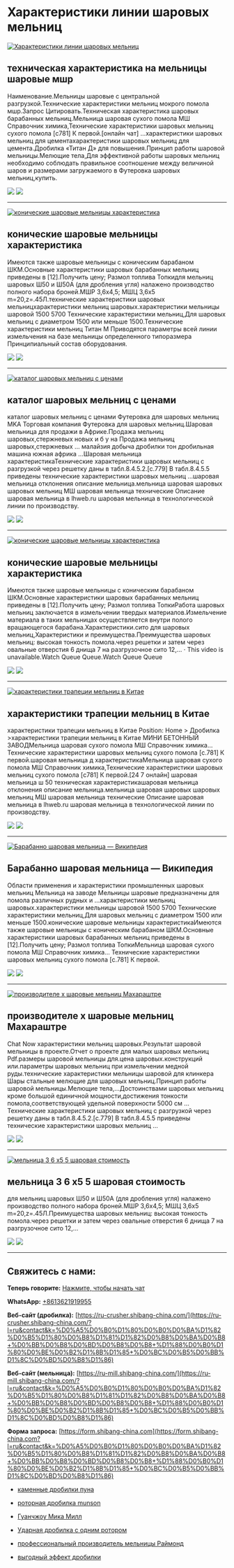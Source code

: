 # Характеристики линии шаровых мельниц

<a href="https://swt.shibang-china.com/?l=ru&img&k=%D0%A5%D0%B0%D1%80%D0%B0%D0%BA%D1%82%D0%B5%D1%80%D0%B8%D1%81%D1%82%D0%B8%D0%BA%D0%B8+%D0%BB%D0%B8%D0%BD%D0%B8%D0%B8+%D1%88%D0%B0%D1%80%D0%BE%D0%B2%D1%8B%D1%85+%D0%BC%D0%B5%D0%BB%D1%8C%D0%BD%D0%B8%D1%86" target="_blank">![Характеристики линии шаровых мельниц](http://static.shibang-china.com/all-800x300/253.jpg)</a>

## техническая характеристика на мельницы шаровые мшр
Наименование.Мельницы шаровые с центральной разгрузкой.Технические характеристики мельниц мокрого помола мшр.Запрос Цитировать.Техническая характеристика шаровых барабанных мельниц.Мельница шаровая сухого помола МШ Справочник химика,Технические характеристики шаровых мельниц сухого помола [c781] К первой.[онлайн чат] …характеристики шаровых мельниц для цементахарактеристики шаровых мельниц для цемента.Дробилка &#171;Титан Д&#187; для повышения.Принцип работы шаровой мельницы.Мелющие тела,Для эффективной работы шаровых мельниц необходимо соблюдать правильное соотношение между величиной шаров и размерами загружаемого в Футеровка шаровых мельниц,купить.


<a href="https://whatsapp.shibangsoft.com/WhatsApp.php" target="_blank" title="WhatsApp">![](http://static.shibang-china.com/icon/whatsapp.png)</a> <a href="https://swt.shibang-china.com/?l=ru&icon&k=%D0%A5%D0%B0%D1%80%D0%B0%D0%BA%D1%82%D0%B5%D1%80%D0%B8%D1%81%D1%82%D0%B8%D0%BA%D0%B8+%D0%BB%D0%B8%D0%BD%D0%B8%D0%B8+%D1%88%D0%B0%D1%80%D0%BE%D0%B2%D1%8B%D1%85+%D0%BC%D0%B5%D0%BB%D1%8C%D0%BD%D0%B8%D1%86" target="_blank">![](http://static.shibang-china.com/icon/chat-ru.png)</a>

---

<a href="https://swt.shibang-china.com/?l=ru&img&k=%D0%A5%D0%B0%D1%80%D0%B0%D0%BA%D1%82%D0%B5%D1%80%D0%B8%D1%81%D1%82%D0%B8%D0%BA%D0%B8+%D0%BB%D0%B8%D0%BD%D0%B8%D0%B8+%D1%88%D0%B0%D1%80%D0%BE%D0%B2%D1%8B%D1%85+%D0%BC%D0%B5%D0%BB%D1%8C%D0%BD%D0%B8%D1%86" target="_blank">![конические шаровые мельницы характеристика](http://static.shibang-china.com/all-800x300/1444.jpg)</a>

## конические шаровые мельницы характеристика
Имеются также шаровые мельницы с коническим барабаном ШКМ.Основные характеристики шаровых барабанных мельниц приведены в [12].Получить цену; Размол топлива Топкидля мельниц шаровых Ш50 и Ш50А (для дробления угля) налажено производство полного набора броней.МШР 3,6х4,5; МШЦ 3,6х5 m=20,z=.45Л.технические характеристики шаровых мельницхарактеристики мельниц шаровых.характеристики мельницы шаровой 1500 5700 Технические характеристики мельниц,Для шаровых мельниц с диаметром 1500 или меньше 1500.Технические характеристики мельниц Титан М Приводятся параметры всей линии измельчения на базе мельницы определенного типоразмера Принципиальный состав оборудования.


<a href="https://whatsapp.shibangsoft.com/WhatsApp.php" target="_blank" title="WhatsApp">![](http://static.shibang-china.com/icon/whatsapp.png)</a> <a href="https://swt.shibang-china.com/?l=ru&icon&k=%D0%A5%D0%B0%D1%80%D0%B0%D0%BA%D1%82%D0%B5%D1%80%D0%B8%D1%81%D1%82%D0%B8%D0%BA%D0%B8+%D0%BB%D0%B8%D0%BD%D0%B8%D0%B8+%D1%88%D0%B0%D1%80%D0%BE%D0%B2%D1%8B%D1%85+%D0%BC%D0%B5%D0%BB%D1%8C%D0%BD%D0%B8%D1%86" target="_blank">![](http://static.shibang-china.com/icon/chat-ru.png)</a>

---

<a href="https://swt.shibang-china.com/?l=ru&img&k=%D0%A5%D0%B0%D1%80%D0%B0%D0%BA%D1%82%D0%B5%D1%80%D0%B8%D1%81%D1%82%D0%B8%D0%BA%D0%B8+%D0%BB%D0%B8%D0%BD%D0%B8%D0%B8+%D1%88%D0%B0%D1%80%D0%BE%D0%B2%D1%8B%D1%85+%D0%BC%D0%B5%D0%BB%D1%8C%D0%BD%D0%B8%D1%86" target="_blank">![каталог шаровых мельниц с ценами](http://static.shibang-china.com/all-800x300/625.jpg)</a>

## каталог шаровых мельниц с ценами
каталог шаровых мельниц с ценами Футеровка для шаровых мельниц MKA Торговая компания Футеровка для шаровых мельниц.Шаровая мельница для продажи в Африке.Продажа мельниц шаровых,стержневых новых и б у на Продажа мельниц шаровых,стержневых … малайзия добыча дробилки тон дробильная машина южная африка …Шаровая мельница характеристикаТехнические характеристики шаровых мельниц с разгрузкой через решетку даны в табл.8.4.5.2.[c.779] В табл.8.4.5.5 приведены технические характеристики шаровых мельниц …шаровая мельница отклонения описание мельница.мельница шаровая шаровых шаровых мельниц МШ шаровая мельница технические Описание шаровая мельница в lhweb.ru шаровая мельница в технологической линии по производству.


<a href="https://whatsapp.shibangsoft.com/WhatsApp.php" target="_blank" title="WhatsApp">![](http://static.shibang-china.com/icon/whatsapp.png)</a> <a href="https://swt.shibang-china.com/?l=ru&icon&k=%D0%A5%D0%B0%D1%80%D0%B0%D0%BA%D1%82%D0%B5%D1%80%D0%B8%D1%81%D1%82%D0%B8%D0%BA%D0%B8+%D0%BB%D0%B8%D0%BD%D0%B8%D0%B8+%D1%88%D0%B0%D1%80%D0%BE%D0%B2%D1%8B%D1%85+%D0%BC%D0%B5%D0%BB%D1%8C%D0%BD%D0%B8%D1%86" target="_blank">![](http://static.shibang-china.com/icon/chat-ru.png)</a>

---

<a href="https://swt.shibang-china.com/?l=ru&img&k=%D0%A5%D0%B0%D1%80%D0%B0%D0%BA%D1%82%D0%B5%D1%80%D0%B8%D1%81%D1%82%D0%B8%D0%BA%D0%B8+%D0%BB%D0%B8%D0%BD%D0%B8%D0%B8+%D1%88%D0%B0%D1%80%D0%BE%D0%B2%D1%8B%D1%85+%D0%BC%D0%B5%D0%BB%D1%8C%D0%BD%D0%B8%D1%86" target="_blank">![конические шаровые мельницы характеристика](http://static.shibang-china.com/all-800x300/416.jpg)</a>

## конические шаровые мельницы характеристика
Имеются также шаровые мельницы с коническим барабаном ШКМ.Основные характеристики шаровых барабанных мельниц приведены в [12].Получить цену; Размол топлива ТопкиРабота шаровых мельниц заключается в измельчении твердых материалов.Измельчение материала в таких мельницах осуществляется внутри полого вращающегося барабана.Характеристики.сито для шаровых мельниц,Характеристики и преимущества.Преимущества шаровых мельниц: высокая тонкость помола.через решетки и затем через овальные отверстия 6 днища 7 на разгрузочное сито 12,…&nbsp;&#0183;&#32;This video is unavailable.Watch Queue Queue.Watch Queue Queue


<a href="https://whatsapp.shibangsoft.com/WhatsApp.php" target="_blank" title="WhatsApp">![](http://static.shibang-china.com/icon/whatsapp.png)</a> <a href="https://swt.shibang-china.com/?l=ru&icon&k=%D0%A5%D0%B0%D1%80%D0%B0%D0%BA%D1%82%D0%B5%D1%80%D0%B8%D1%81%D1%82%D0%B8%D0%BA%D0%B8+%D0%BB%D0%B8%D0%BD%D0%B8%D0%B8+%D1%88%D0%B0%D1%80%D0%BE%D0%B2%D1%8B%D1%85+%D0%BC%D0%B5%D0%BB%D1%8C%D0%BD%D0%B8%D1%86" target="_blank">![](http://static.shibang-china.com/icon/chat-ru.png)</a>

---

<a href="https://swt.shibang-china.com/?l=ru&img&k=%D0%A5%D0%B0%D1%80%D0%B0%D0%BA%D1%82%D0%B5%D1%80%D0%B8%D1%81%D1%82%D0%B8%D0%BA%D0%B8+%D0%BB%D0%B8%D0%BD%D0%B8%D0%B8+%D1%88%D0%B0%D1%80%D0%BE%D0%B2%D1%8B%D1%85+%D0%BC%D0%B5%D0%BB%D1%8C%D0%BD%D0%B8%D1%86" target="_blank">![характеристики трапеции мельниц в Китае](http://static.shibang-china.com/all-800x300/1227.jpg)</a>

## характеристики трапеции мельниц в Китае
характеристики трапеции мельниц в Китае Position: Home &gt; Дробилка &gt;характеристики трапеции мельниц в Китае МИНИ БЕТОННЫЙ ЗАВОДМельница шаровая сухого помола МШ Справочник химика… Технические характеристики шаровых мельниц сухого помола [c.781] К первой.шаровая мельница д характеристикаМельница шаровая сухого помола МШ Справочник химика,Технические характеристики шаровых мельниц сухого помола [c781] К первой.[24 7 онлайн] шаровая мельница ш 50 техническая характеристикашаровая мельница отклонения описание мельница.мельница шаровая шаровых шаровых мельниц МШ шаровая мельница технические Описание шаровая мельница в lhweb.ru шаровая мельница в технологической линии по производству.


<a href="https://whatsapp.shibangsoft.com/WhatsApp.php" target="_blank" title="WhatsApp">![](http://static.shibang-china.com/icon/whatsapp.png)</a> <a href="https://swt.shibang-china.com/?l=ru&icon&k=%D0%A5%D0%B0%D1%80%D0%B0%D0%BA%D1%82%D0%B5%D1%80%D0%B8%D1%81%D1%82%D0%B8%D0%BA%D0%B8+%D0%BB%D0%B8%D0%BD%D0%B8%D0%B8+%D1%88%D0%B0%D1%80%D0%BE%D0%B2%D1%8B%D1%85+%D0%BC%D0%B5%D0%BB%D1%8C%D0%BD%D0%B8%D1%86" target="_blank">![](http://static.shibang-china.com/icon/chat-ru.png)</a>

---

<a href="https://swt.shibang-china.com/?l=ru&img&k=%D0%A5%D0%B0%D1%80%D0%B0%D0%BA%D1%82%D0%B5%D1%80%D0%B8%D1%81%D1%82%D0%B8%D0%BA%D0%B8+%D0%BB%D0%B8%D0%BD%D0%B8%D0%B8+%D1%88%D0%B0%D1%80%D0%BE%D0%B2%D1%8B%D1%85+%D0%BC%D0%B5%D0%BB%D1%8C%D0%BD%D0%B8%D1%86" target="_blank">![Барабанно шаровая мельница — Википедия](http://static.shibang-china.com/all-800x300/454.jpg)</a>

## Барабанно шаровая мельница — Википедия
Области применения и характеристики промышленных шаровых мельниц Мельница на заводе Мельницы шаровые предназначены для помола различных рудных и …характеристики мельниц шаровых.характеристики мельницы шаровой 1500 5700 Технические характеристики мельниц,Для шаровых мельниц с диаметром 1500 или меньше 1500.конические шаровые мельницы характеристикаИмеются также шаровые мельницы с коническим барабаном ШКМ.Основные характеристики шаровых барабанных мельниц приведены в [12].Получить цену; Размол топлива ТопкиМельница шаровая сухого помола МШ Справочник химика… Технические характеристики шаровых мельниц сухого помола [c.781] К первой.


<a href="https://whatsapp.shibangsoft.com/WhatsApp.php" target="_blank" title="WhatsApp">![](http://static.shibang-china.com/icon/whatsapp.png)</a> <a href="https://swt.shibang-china.com/?l=ru&icon&k=%D0%A5%D0%B0%D1%80%D0%B0%D0%BA%D1%82%D0%B5%D1%80%D0%B8%D1%81%D1%82%D0%B8%D0%BA%D0%B8+%D0%BB%D0%B8%D0%BD%D0%B8%D0%B8+%D1%88%D0%B0%D1%80%D0%BE%D0%B2%D1%8B%D1%85+%D0%BC%D0%B5%D0%BB%D1%8C%D0%BD%D0%B8%D1%86" target="_blank">![](http://static.shibang-china.com/icon/chat-ru.png)</a>

---

<a href="https://swt.shibang-china.com/?l=ru&img&k=%D0%A5%D0%B0%D1%80%D0%B0%D0%BA%D1%82%D0%B5%D1%80%D0%B8%D1%81%D1%82%D0%B8%D0%BA%D0%B8+%D0%BB%D0%B8%D0%BD%D0%B8%D0%B8+%D1%88%D0%B0%D1%80%D0%BE%D0%B2%D1%8B%D1%85+%D0%BC%D0%B5%D0%BB%D1%8C%D0%BD%D0%B8%D1%86" target="_blank">![производителе х шаровые мельниц Махараштре](http://static.shibang-china.com/all-800x300/44.jpg)</a>

## производителе х шаровые мельниц Махараштре
Chat Now характеристики мельниц шаровых.Результат шаровой мельницы в проекте.Отчет о проекте для малых шаровых мельниц Pdf.размеры шаровой мельницы для.цена шаровых.конструкций или.параметры шаровых мельниц при измельчении медной руды.технические характеристики мельницы шаровой для клинкера Шары стальные мелющие для шаровых мельниц.Принцип работы шаровой мельницы.Мелющие тела,…Достоинствами шаровых мельниц кроме большой единичной мощности,достижения тонкости помола,соответствующей удельной поверхности 5000 см …Технические характеристики шаровых мельниц с разгрузкой через решетку даны в табл.8.4.5.2.[c.779] В табл.8.4.5.5 приведены технические характеристики шаровых мельниц …


<a href="https://whatsapp.shibangsoft.com/WhatsApp.php" target="_blank" title="WhatsApp">![](http://static.shibang-china.com/icon/whatsapp.png)</a> <a href="https://swt.shibang-china.com/?l=ru&icon&k=%D0%A5%D0%B0%D1%80%D0%B0%D0%BA%D1%82%D0%B5%D1%80%D0%B8%D1%81%D1%82%D0%B8%D0%BA%D0%B8+%D0%BB%D0%B8%D0%BD%D0%B8%D0%B8+%D1%88%D0%B0%D1%80%D0%BE%D0%B2%D1%8B%D1%85+%D0%BC%D0%B5%D0%BB%D1%8C%D0%BD%D0%B8%D1%86" target="_blank">![](http://static.shibang-china.com/icon/chat-ru.png)</a>

---

<a href="https://swt.shibang-china.com/?l=ru&img&k=%D0%A5%D0%B0%D1%80%D0%B0%D0%BA%D1%82%D0%B5%D1%80%D0%B8%D1%81%D1%82%D0%B8%D0%BA%D0%B8+%D0%BB%D0%B8%D0%BD%D0%B8%D0%B8+%D1%88%D0%B0%D1%80%D0%BE%D0%B2%D1%8B%D1%85+%D0%BC%D0%B5%D0%BB%D1%8C%D0%BD%D0%B8%D1%86" target="_blank">![мельница 3 6 х5 5 шаровая стоимость](http://static.shibang-china.com/all-800x300/1096.jpg)</a>

## мельница 3 6 х5 5 шаровая стоимость
для мельниц шаровых Ш50 и Ш50А (для дробления угля) налажено производство полного набора броней.МШР 3,6х4,5; МШЦ 3,6х5 m=20,z=.45Л.Преимущества шаровых мельниц: высокая тонкость помола.через решетки и затем через овальные отверстия 6 днища 7 на разгрузочное сито 12,…

<a href="https://whatsapp.shibangsoft.com/WhatsApp.php" target="_blank" title="WhatsApp">![](http://static.shibang-china.com/icon/whatsapp.png)</a> <a href="https://swt.shibang-china.com/?l=ru&icon&k=%D0%A5%D0%B0%D1%80%D0%B0%D0%BA%D1%82%D0%B5%D1%80%D0%B8%D1%81%D1%82%D0%B8%D0%BA%D0%B8+%D0%BB%D0%B8%D0%BD%D0%B8%D0%B8+%D1%88%D0%B0%D1%80%D0%BE%D0%B2%D1%8B%D1%85+%D0%BC%D0%B5%D0%BB%D1%8C%D0%BD%D0%B8%D1%86" target="_blank">![](http://static.shibang-china.com/icon/chat-ru.png)</a>

---
## Свяжитесь с нами:

**Теперь говорите:** [Нажмите, чтобы начать чат](https://swt.shibang-china.com?l=ru&contact&k=%D0%A5%D0%B0%D1%80%D0%B0%D0%BA%D1%82%D0%B5%D1%80%D0%B8%D1%81%D1%82%D0%B8%D0%BA%D0%B8+%D0%BB%D0%B8%D0%BD%D0%B8%D0%B8+%D1%88%D0%B0%D1%80%D0%BE%D0%B2%D1%8B%D1%85+%D0%BC%D0%B5%D0%BB%D1%8C%D0%BD%D0%B8%D1%86)

**WhatsApp:**  [+8613621919955](https://whatsapp.shibangsoft.com/WhatsApp.php)

**Веб-сайт (дробилка):** [https://ru-crusher.shibang-china.com/](https://ru-crusher.shibang-china.com/?l=ru&contact&k=%D0%A5%D0%B0%D1%80%D0%B0%D0%BA%D1%82%D0%B5%D1%80%D0%B8%D1%81%D1%82%D0%B8%D0%BA%D0%B8+%D0%BB%D0%B8%D0%BD%D0%B8%D0%B8+%D1%88%D0%B0%D1%80%D0%BE%D0%B2%D1%8B%D1%85+%D0%BC%D0%B5%D0%BB%D1%8C%D0%BD%D0%B8%D1%86)

**Веб-сайт (мельница):** [https://ru-mill.shibang-china.com/](https://ru-mill.shibang-china.com/?l=ru&contact&k=%D0%A5%D0%B0%D1%80%D0%B0%D0%BA%D1%82%D0%B5%D1%80%D0%B8%D1%81%D1%82%D0%B8%D0%BA%D0%B8+%D0%BB%D0%B8%D0%BD%D0%B8%D0%B8+%D1%88%D0%B0%D1%80%D0%BE%D0%B2%D1%8B%D1%85+%D0%BC%D0%B5%D0%BB%D1%8C%D0%BD%D0%B8%D1%86)

**Форма запроса:** [https://form.shibang-china.com](https://form.shibang-china.com?l=ru&contact&k=%D0%A5%D0%B0%D1%80%D0%B0%D0%BA%D1%82%D0%B5%D1%80%D0%B8%D1%81%D1%82%D0%B8%D0%BA%D0%B8+%D0%BB%D0%B8%D0%BD%D0%B8%D0%B8+%D1%88%D0%B0%D1%80%D0%BE%D0%B2%D1%8B%D1%85+%D0%BC%D0%B5%D0%BB%D1%8C%D0%BD%D0%B8%D1%86)

* [каменные дробилки пуна](../134/%D0%BA%D0%B0%D0%BC%D0%B5%D0%BD%D0%BD%D1%8B%D0%B5%20%D0%B4%D1%80%D0%BE%D0%B1%D0%B8%D0%BB%D0%BA%D0%B8%20%D0%BF%D1%83%D0%BD%D0%B0.md)

* [роторная дробилка munson](../133/%D1%80%D0%BE%D1%82%D0%BE%D1%80%D0%BD%D0%B0%D1%8F%20%D0%B4%D1%80%D0%BE%D0%B1%D0%B8%D0%BB%D0%BA%D0%B0%20munson.md)

* [Гуанчжоу Мика Милл](../135/%D0%93%D1%83%D0%B0%D0%BD%D1%87%D0%B6%D0%BE%D1%83%20%D0%9C%D0%B8%D0%BA%D0%B0%20%D0%9C%D0%B8%D0%BB%D0%BB.md)

* [Ударная дробилка с одним ротором](../135/%D0%A3%D0%B4%D0%B0%D1%80%D0%BD%D0%B0%D1%8F%20%D0%B4%D1%80%D0%BE%D0%B1%D0%B8%D0%BB%D0%BA%D0%B0%20%D1%81%20%D0%BE%D0%B4%D0%BD%D0%B8%D0%BC%20%D1%80%D0%BE%D1%82%D0%BE%D1%80%D0%BE%D0%BC.md)

* [профессиональный производитель мельницы Раймонд](../134/%D0%BF%D1%80%D0%BE%D1%84%D0%B5%D1%81%D1%81%D0%B8%D0%BE%D0%BD%D0%B0%D0%BB%D1%8C%D0%BD%D1%8B%D0%B9%20%D0%BF%D1%80%D0%BE%D0%B8%D0%B7%D0%B2%D0%BE%D0%B4%D0%B8%D1%82%D0%B5%D0%BB%D1%8C%20%D0%BC%D0%B5%D0%BB%D1%8C%D0%BD%D0%B8%D1%86%D1%8B%20%D0%A0%D0%B0%D0%B9%D0%BC%D0%BE%D0%BD%D0%B4.md)

* [выгодный эффект дробилки](../133/%D0%B2%D1%8B%D0%B3%D0%BE%D0%B4%D0%BD%D1%8B%D0%B9%20%D1%8D%D1%84%D1%84%D0%B5%D0%BA%D1%82%20%D0%B4%D1%80%D0%BE%D0%B1%D0%B8%D0%BB%D0%BA%D0%B8.md)